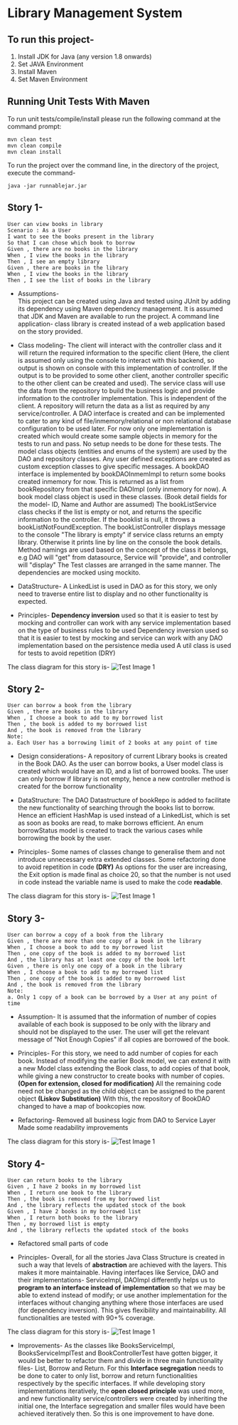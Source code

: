 # Library Management System
## To run this project-
1. Install JDK for Java (any version 1.8 onwards)
2. Set JAVA Environment
3. Install Maven
4. Set Maven Environment

## Running Unit Tests With Maven

To run unit tests/compile/install please run the following command at the command prompt:

    mvn clean test   
    mvn clean compile
    mvn clean install

To run the project over the command line, in the directory of the project, execute the command-
    
    java -jar runnablejar.jar

## Story 1-
```
User can view books in library
Scenario : As a User
I want to see the books present in the library
So that I can chose which book to borrow
Given , there are no books in the library
When , I view the books in the library
Then , I see an empty library
Given , there are books in the library
When , I view the books in the library
Then , I see the list of books in the library
```

- Assumptions-  
This project can be created using Java and tested using JUnit by adding its dependency using Maven dependency management.
It is assumed that JDK and Maven are available to run the project.
A command line application- class library is created instead of a web application based on the story provided.

- Class modeling-
The client will interact with the controller class and it will return the required information to the specific client (Here, the client is assumed only using the console to interact with this backend, so output is shown on console with this implementation of controller. If the output is to be provided to some other client, another controller specific to the other client can be created and used).
The service class will use the data from the repository to build the business logic and provide information to the controller implementation. This is independent of the client.
A repository will return the data as a list as required by any service/controller.
A DAO interface is created and can be implemented to cater to any kind of file/inmemory/relational or non relational database configuration to be used later. For now only one implementation is created which would create some sample objects in memory for the tests to run and pass. No setup needs to be done for these tests.
The model class objects (entities and enums of the system) are used by the DAO and repository classes.
Any user defined exceptions are created as custom exception classes to give specific messages.
A bookDAO interface is implemented by bookDAOInmemImpl to return some books created inmemory for now. This is returned as a list from bookRepository from that specific DAOImpl (only inmemory for now).
A book model class object is used in these classes. (Book detail fields for the model- ID, Name and Author are assumed)
The bookListService class checks if the list is empty or not, and returns the specific information to the controller. If the booklist is null, it throws a bookListNotFoundException.
The bookListController displays message to the console "The library is empty" if service class returns an empty library. Otherwise it prints line by line on the console the book details.
Method namings are used based on the concept of the class it belongs, e.g DAO will "get" from datasource, Service will "provide", and controller will "display"
The Test classes are arranged in the same manner. The dependencies are mocked using mockito.


- DataStructure- A LinkedList is used in DAO as for this story, we only need to traverse entire list to display and no other functionality is expected.

- Principles-
**Dependency inversion** used so that it is easier to test by mocking and controller can work with any service implementation based on the type of business rules to be used
Dependency inversion used so that it is easier to test by mocking and service can work with any DAO implementation based on the persistence media used
A util class is used for tests to avoid repetition (DRY)

The class diagram for this story is-
![Test Image 1](Story1.png)


## Story 2-
```
User can borrow a book from the library
Given , there are books in the library
When , I choose a book to add to my borrowed list
Then , the book is added to my borrowed list
And , the book is removed from the library
Note:
a. Each User has a borrowing limit of 2 books at any point of time
```
- Design considerations- 
A repository of current Library books is created in the Book DAO.
As the user can borrow books, a User model class is created which would have an ID, and a list of borrowed books. 
The user can only borrow if library is not empty, hence a new controller method is created for the borrow functionality

- DataStructure:
The DAO Datastructure of bookRepo is added to facilitate the new functionality of searching through the books list to borrow. Hence an efficient HashMap is used instead of a LinkedList, which is set as soon as books are read, to make borrows efficient.
An enum borrowStatus model is created to track the various cases while borrowing the book by the user.

- Principles-
Some names of classes change to generalise them and not introduce unnecessary extra extended classes.
Some refactoring done to avoid repetition in code **(DRY)**
As options for the user are increasing, the Exit option is made final as choice 20, so that the number is not used in code instead the variable name is used to make the code **readable**.

The class diagram for this story is-
![Test Image 1](Story2.png)

## Story 3-
```
User can borrow a copy of a book from the library
Given , there are more than one copy of a book in the library
When , I choose a book to add to my borrowed list
Then , one copy of the book is added to my borrowed list
And , the library has at least one copy of the book left
Given , there is only one copy of a book in the library
When , I choose a book to add to my borrowed list
Then , one copy of the book is added to my borrowed list
And , the book is removed from the library
Note:
a. Only 1 copy of a book can be borrowed by a User at any point of time
```
- Assumption-
It is assumed that the information of number of copies available of each book is supposed to be only with the library and should not be displayed to the user. The user will get the relevant message of "Not Enough Copies" if all copies are borrowed of the book.

- Principles-
For this story, we need to add number of copies for each book. Instead of modifying the earlier Book model, we can extend it with a new Model class extending the Book class, to add copies of that book, while giving a new constructor to create books with number of copies. **(Open for extension, closed for modification)**
All the remaining code need not be changed as the child object can be assigned to the parent object **(Liskov Substitution)**
With this, the repository of BookDAO changed to have a map of bookcopies now.

- Refactoring-
Removed all business logic from DAO to Service Layer
Made some readability improvements

The class diagram for this story is-
![Test Image 1](Story3.png)

## Story 4-
```
User can return books to the library
Given , I have 2 books in my borrowed list
When , I return one book to the library
Then , the book is removed from my borrowed list
And , the library reflects the updated stock of the book
Given , I have 2 books in my borrowed list
When , I return both books to the library
Then , my borrowed list is empty
And , the library reflects the updated stock of the books
```

- Refactored small parts of code

- Principles-
Overall, for all the stories Java Class Structure is created in such a way that levels of **abstraction** are achieved with the layers. This makes it more maintainable. Having interfaces like Service, DAO and their implementations- ServiceImpl, DAOImpl differently helps us to **program to an interface instead of implementation** so that we may be able to extend instead of modify; or use another implementation for the interfaces without changing anything where those interfaces are used (for dependency inversion). This gives flexibility and maintainability.
All functionalities are tested with 90+% coverage.

The class diagram for this story is-
![Test Image 1](Story4.png)





- Improvements-
As the classes like BooksServiceImpl, BooksServiceImplTest and BookControllerTest have gotten bigger, it would be better to refactor them and divide in three main functionality files- List, Borrow and Return. For this **Interface segregation** needs to be done to cater to only list, borrow and return functionalities respectively by the specific interfaces.
If while developing story implementations iteratively, the **open closed principle** was used more, and new functionality service/controllers were created by inheriting the initial one, the Interface segregation and smaller files would have been achieved iteratively then. So this is one improvement to have done.